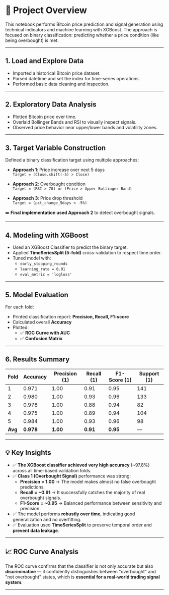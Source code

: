 # 👊 Project Overview

This notebook performs Bitcoin price prediction and signal generation using technical indicators and machine learning with XGBoost. The approach is focused on binary classification: predicting whether a price condition (like being overbought) is met.

---

## 1. Load and Explore Data
- Imported a historical Bitcoin price dataset.
- Parsed datetime and set the index for time-series operations.
- Performed basic data cleaning and inspection.

---

## 2. Exploratory Data Analysis
- Plotted Bitcoin price over time.
- Overlaid Bollinger Bands and RSI to visually inspect signals.
- Observed price behavior near upper/lower bands and volatility zones.

---

## 3. Target Variable Construction
Defined a binary classification target using multiple approaches:

- **Approach 1**: Price increase over next 5 days  
  `Target = (Close.shift(-5) > Close)`

- **Approach 2**: Overbought condition  
  `Target = (RSI > 70) or (Price > Upper Bollinger Band)`

- **Approach 3**: Price drop threshold  
  `Target = (pct_change_5days < -5%)`

➡️ **Final implementation used Approach 2** to detect overbought signals.

---

## 4. Modeling with XGBoost
- Used an XGBoost Classifier to predict the binary target.
- Applied **TimeSeriesSplit (5-fold)** cross-validation to respect time order.
- Tuned model with:
  - `early_stopping_rounds`
  - `learning_rate = 0.01`
  - `eval_metric = 'logloss'`

---

## 5. Model Evaluation

For each fold:
- Printed classification report: **Precision, Recall, F1-score**
- Calculated overall **Accuracy**
- Plotted:
  - ✅ **ROC Curve with AUC**
  - ✅ **Confusion Matrix**

---

## 6. Results Summary

| Fold | Accuracy | Precision (1) | Recall (1) | F1-Score (1) | Support (1) |
|------|----------|----------------|------------|--------------|--------------|
| 1    | 0.971    | 1.00           | 0.91       | 0.95         | 141          |
| 2    | 0.980    | 1.00           | 0.93       | 0.96         | 133          |
| 3    | 0.978    | 1.00           | 0.88       | 0.94         | 82           |
| 4    | 0.975    | 1.00           | 0.89       | 0.94         | 104          |
| 5    | 0.984    | 1.00           | 0.93       | 0.96         | 98           |
| **Avg** | **0.978** | **1.00**      | **0.91**   | **0.95**     | —            |

---

## 💡 Key Insights

- ✅ **The XGBoost classifier achieved very high accuracy** (~97.8%) across all time-based validation folds.
- ✅ **Class 1 (Overbought Signal)** performance was strong:
  - **Precision = 1.00** → The model makes almost no false overbought predictions.
  - **Recall = ~0.91** → It successfully catches the majority of real overbought signals.
  - **F1-Score = ~0.95** → Balanced performance between sensitivity and precision.
- ✅ The model performs **robustly over time**, indicating good generalization and no overfitting.
- ✅ Evaluation used **TimeSeriesSplit** to preserve temporal order and **prevent data leakage**.

---

## 📈 ROC Curve Analysis

The ROC curve confirms that the classifier is not only accurate but also **discriminative** — it confidently distinguishes between "overbought" and "not overbought" states, which is **essential for a real-world trading signal system**.

---

